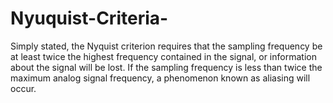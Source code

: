 # Nyuquist-Criteria-
Simply stated, the Nyquist criterion requires that the sampling frequency be at least twice the highest frequency contained in the signal, or information about the signal will be lost. If the sampling frequency is less than twice the maximum analog signal frequency, a phenomenon known as aliasing will occur.
